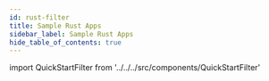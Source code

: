 ```yaml
---
id: rust-filter
title: Sample Rust Apps
sidebar_label: Sample Rust Apps
hide_table_of_contents: true
---
```


import QuickStartFilter from '../../../src/components/QuickStartFilter'

<QuickStartFilter defaultLanguage="Rust" />
